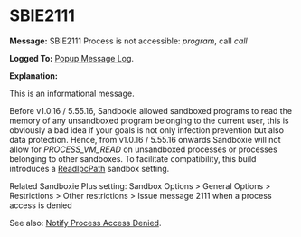 # SBIE2111


**Message:** SBIE2111 Process is not accessible: _program_, call _call_

**Logged To:** [Popup Message Log](PopupMessageLog.md).

**Explanation:**

This is an informational message.

Before v1.0.16 / 5.55.16, Sandboxie allowed sandboxed programs to read the memory of any unsandboxed program belonging to the current user, this is obviously a bad idea if your goals is not only infection prevention but also data protection. Hence, from v1.0.16 / 5.55.16 onwards Sandboxie will not allow for _PROCESS_VM_READ_ on unsandboxed processes or processes belonging to other sandboxes.
To facilitate compatibility, this build introduces a [ReadIpcPath](ReadIpcPath.md) sandbox setting.

Related Sandboxie Plus setting: Sandbox Options > General Options > Restrictions > Other restrictions > Issue message 2111 when a process access is denied

See also: [Notify Process Access Denied](NotifyProcessAccessDenied.md).
